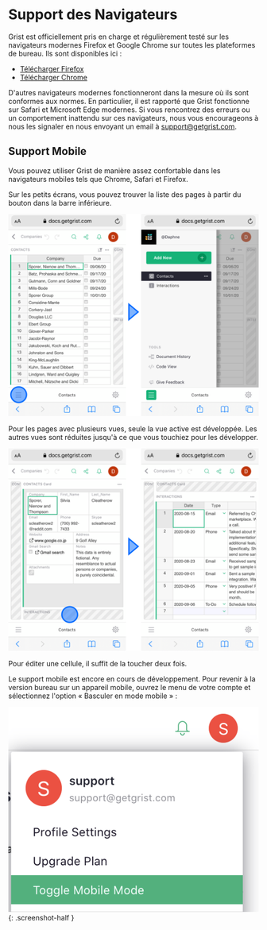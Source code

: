 # Support des Navigateurs

Grist est officiellement pris en charge et régulièrement testé sur les navigateurs modernes Firefox et Google Chrome sur toutes les plateformes de bureau. Ils sont disponibles ici :

- <a href="https://www.mozilla.org/en-US/firefox/new/">Télécharger Firefox</a>
- <a href="https://www.google.com/chrome/">Télécharger Chrome</a>

D'autres navigateurs modernes fonctionneront dans la mesure où ils sont conformes aux normes. En particulier, il est rapporté que Grist fonctionne sur Safari et Microsoft Edge modernes. Si vous rencontrez des erreurs ou un comportement inattendu sur ces navigateurs, nous vous encourageons à nous les signaler en nous envoyant un email à <support@getgrist.com>.

## Support Mobile

Vous pouvez utiliser Grist de manière assez confortable dans les navigateurs mobiles tels que Chrome, Safari et Firefox.

Sur les petits écrans, vous pouvez trouver la liste des pages à partir du bouton dans la barre inférieure.

*![Grist sur mobile](images/newsletters/2021-02/mobile-pages.png)*

Pour les pages avec plusieurs vues, seule la vue active est développée. Les autres vues sont réduites jusqu'à ce que vous touchiez pour les développer.

*![Développer les vues](images/newsletters/2021-02/mobile-widgets.png)*

Pour éditer une cellule, il suffit de la toucher deux fois.

Le support mobile est encore en cours de développement. Pour revenir à la version bureau sur un appareil mobile, ouvrez le menu de votre compte et sélectionnez l'option « Basculer en mode mobile » :

*![Basculer en mode mobile](images/toggle-mobile-mode.png)*
{: .screenshot-half }